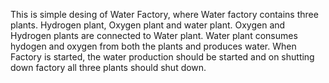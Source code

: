This is simple desing of Water Factory, where Water factory contains three plants.
Hydrogen plant, Oxygen plant and water plant. Oxygen and Hydrogen plants are connected to Water plant.
Water plant consumes hydogen and oxygen from both the plants and produces water.
When Factory is started, the water production should be started and on shutting down factory all three plants should shut down.
